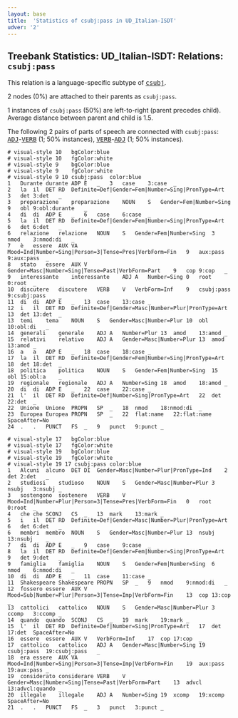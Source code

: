 ```yaml
---
layout: base
title:  'Statistics of csubj:pass in UD_Italian-ISDT'
udver: '2'
---
```


## Treebank Statistics: UD_Italian-ISDT: Relations: `csubj:pass`

This relation is a language-specific subtype of <tt><a href="it_isdt-dep-csubj.html">csubj</a></tt>.

2 nodes (0%) are attached to their parents as `csubj:pass`.

1 instances of `csubj:pass` (50%) are left-to-right (parent precedes child).
Average distance between parent and child is 1.5.

The following 2 pairs of parts of speech are connected with `csubj:pass`: <tt><a href="it_isdt-pos-ADJ.html">ADJ</a></tt>-<tt><a href="it_isdt-pos-VERB.html">VERB</a></tt> (1; 50% instances), <tt><a href="it_isdt-pos-VERB.html">VERB</a></tt>-<tt><a href="it_isdt-pos-ADJ.html">ADJ</a></tt> (1; 50% instances).


~~~ conllu
# visual-style 10	bgColor:blue
# visual-style 10	fgColor:white
# visual-style 9	bgColor:blue
# visual-style 9	fgColor:white
# visual-style 9 10 csubj:pass	color:blue
1	Durante	durante	ADP	E	_	3	case	3:case	_
2	la	il	DET	RD	Definite=Def|Gender=Fem|Number=Sing|PronType=Art	3	det	3:det	_
3	preparazione	preparazione	NOUN	S	Gender=Fem|Number=Sing	9	obl	9:obl:durante	_
4	di	di	ADP	E	_	6	case	6:case	_
5	la	il	DET	RD	Definite=Def|Gender=Fem|Number=Sing|PronType=Art	6	det	6:det	_
6	relazione	relazione	NOUN	S	Gender=Fem|Number=Sing	3	nmod	3:nmod:di	_
7	è	essere	AUX	VA	Mood=Ind|Number=Sing|Person=3|Tense=Pres|VerbForm=Fin	9	aux:pass	9:aux:pass	_
8	stato	essere	AUX	V	Gender=Masc|Number=Sing|Tense=Past|VerbForm=Part	9	cop	9:cop	_
9	interessante	interessante	ADJ	A	Number=Sing	0	root	0:root	_
10	discutere	discutere	VERB	V	VerbForm=Inf	9	csubj:pass	9:csubj:pass	_
11	di	di	ADP	E	_	13	case	13:case	_
12	i	il	DET	RD	Definite=Def|Gender=Masc|Number=Plur|PronType=Art	13	det	13:det	_
13	temi	tema	NOUN	S	Gender=Masc|Number=Plur	10	obl	10:obl:di	_
14	generali	generale	ADJ	A	Number=Plur	13	amod	13:amod	_
15	relativi	relativo	ADJ	A	Gender=Masc|Number=Plur	13	amod	13:amod	_
16	a	a	ADP	E	_	18	case	18:case	_
17	la	il	DET	RD	Definite=Def|Gender=Fem|Number=Sing|PronType=Art	18	det	18:det	_
18	politica	politica	NOUN	S	Gender=Fem|Number=Sing	15	obl	15:obl:a	_
19	regionale	regionale	ADJ	A	Number=Sing	18	amod	18:amod	_
20	di	di	ADP	E	_	22	case	22:case	_
21	l'	il	DET	RD	Definite=Def|Number=Sing|PronType=Art	22	det	22:det	_
22	Unione	Unione	PROPN	SP	_	18	nmod	18:nmod:di	_
23	Europea	Europea	PROPN	SP	_	22	flat:name	22:flat:name	SpaceAfter=No
24	.	.	PUNCT	FS	_	9	punct	9:punct	_

~~~


~~~ conllu
# visual-style 17	bgColor:blue
# visual-style 17	fgColor:white
# visual-style 19	bgColor:blue
# visual-style 19	fgColor:white
# visual-style 19 17 csubj:pass	color:blue
1	Alcuni	alcuno	DET	DI	Gender=Masc|Number=Plur|PronType=Ind	2	det	2:det	_
2	studiosi	studioso	NOUN	S	Gender=Masc|Number=Plur	3	nsubj	3:nsubj	_
3	sostengono	sostenere	VERB	V	Mood=Ind|Number=Plur|Person=3|Tense=Pres|VerbForm=Fin	0	root	0:root	_
4	che	che	SCONJ	CS	_	13	mark	13:mark	_
5	i	il	DET	RD	Definite=Def|Gender=Masc|Number=Plur|PronType=Art	6	det	6:det	_
6	membri	membro	NOUN	S	Gender=Masc|Number=Plur	13	nsubj	13:nsubj	_
7	di	di	ADP	E	_	9	case	9:case	_
8	la	il	DET	RD	Definite=Def|Gender=Fem|Number=Sing|PronType=Art	9	det	9:det	_
9	famiglia	famiglia	NOUN	S	Gender=Fem|Number=Sing	6	nmod	6:nmod:di	_
10	di	di	ADP	E	_	11	case	11:case	_
11	Shakespeare	Shakespeare	PROPN	SP	_	9	nmod	9:nmod:di	_
12	fossero	essere	AUX	V	Mood=Sub|Number=Plur|Person=3|Tense=Imp|VerbForm=Fin	13	cop	13:cop	_
13	cattolici	cattolico	NOUN	S	Gender=Masc|Number=Plur	3	ccomp	3:ccomp	_
14	quando	quando	SCONJ	CS	_	19	mark	19:mark	_
15	l'	il	DET	RD	Definite=Def|Number=Sing|PronType=Art	17	det	17:det	SpaceAfter=No
16	essere	essere	AUX	V	VerbForm=Inf	17	cop	17:cop	_
17	cattolico	cattolico	ADJ	A	Gender=Masc|Number=Sing	19	csubj:pass	19:csubj:pass	_
18	era	essere	AUX	VA	Mood=Ind|Number=Sing|Person=3|Tense=Imp|VerbForm=Fin	19	aux:pass	19:aux:pass	_
19	considerato	considerare	VERB	V	Gender=Masc|Number=Sing|Tense=Past|VerbForm=Part	13	advcl	13:advcl:quando	_
20	illegale	illegale	ADJ	A	Number=Sing	19	xcomp	19:xcomp	SpaceAfter=No
21	.	.	PUNCT	FS	_	3	punct	3:punct	_

~~~


